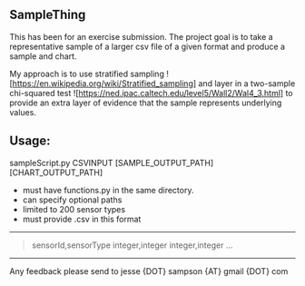 ## SampleThing

This has been for an exercise submission. The project goal is to take a representative sample of a larger csv file of a given format and produce a sample and chart. 

My approach is to use stratified sampling ![https://en.wikipedia.org/wiki/Stratified_sampling] and layer in a two-sample chi-squared test ![https://ned.ipac.caltech.edu/level5/Wall2/Wal4_3.html] to provide an extra layer of evidence that the sample represents underlying values. 

## Usage: 

sampleScript.py CSVINPUT [SAMPLE_OUTPUT_PATH] [CHART_OUTPUT_PATH]

* must have functions.py in the same directory.
* can specify optional paths
* limited to 200 sensor types
* must provide .csv in this format 
____
> sensorId,sensorType
> integer,integer
> integer,integer
> ...
____

Any feedback please send to jesse {DOT} sampson {AT} gmail {DOT} com
